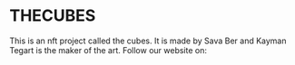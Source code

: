 # THECUBES
This is an nft project called the cubes. It is made by Sava Ber and Kayman Tegart is the maker of the art. Follow our website on:
